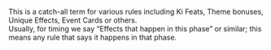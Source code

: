 This is a catch-all term for various rules including Ki Feats, Theme bonuses, Unique Effects, Event Cards or others.  
Usually, for timing we say “Effects that happen in this phase” or similar; this means any rule that says it happens in that phase.
